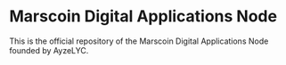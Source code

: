 # Marscoin Digital Applications Node

This is the official repository of the Marscoin Digital Applications Node founded by AyzeLYC.

